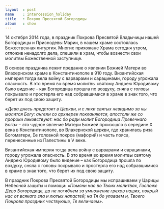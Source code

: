 ```yaml
---
layout  : post
name    : intercession_holiday
title   : Покров Пресвятой Богородицы
album   : show
---
```

14 октября 2014 года, в праздник Покрова Пресвятой Владычицы нашей Богородицы и Приснодевы Марии, в нашем храме состоялась Божественная литургия. Многие прихожане Храма сегодня утром, отложив ненадолго дела, спешили в храм, чтобы вознести свои молитвы Божественной заступнице.

В основе праздника лежит предание о явлении Божией Матери во Влахернском храме в Константинополе в 910 году. Византийская империя тогда вела войну с варварами и сарацинами, городу угрожала опасность. В это время во время молитвы святому Андрею Юродивому было видение &ndash; как Богородица прошла по воздуху, сняла с головы покрывало и простерла его над собравшимися в храме в знак того, что берет их под свою защиту.

*«Дева днесь предстоит в Церкви, и с лики святых невидимо за ны молится Богу: ангели со архиереи покланяются, апостоли же со пророки ликовствуют: нас бо ради молит Богородица Превечнаго Бога»* &ndash; это чудное явление Матери Божией произошло в середине Х века в Константинополе, во Влахернской церкви, где хранилась риза Богоматери, Ее головной покров (мафорий) и часть пояса, перенесенные из Палестины в V веке.

Византийская империя тогда вела войну с варварами и сарацинами, городу угрожала опасность. В это время во время молитвы святому Андрею Юродивому было видение &ndash; как Богородица прошла по воздуху, сняла с головы покрывало и простерла его над собравшимися в храме в знак того, что берет их под свою защиту.

В праздник Покрова Пресвятой Богородицы мы испрашиваем у Царицы Небесной защиты и помощи: *«Помяни нас во Твоих молитвах, Госпоже Дево Богородице, да не погибнем за умножение грехов наших, покрый нас от всякаго зла и лютых напастей; на Тя бо уповаем и, Твоего Покрова праздник чествующе, Тя величаем»*.
